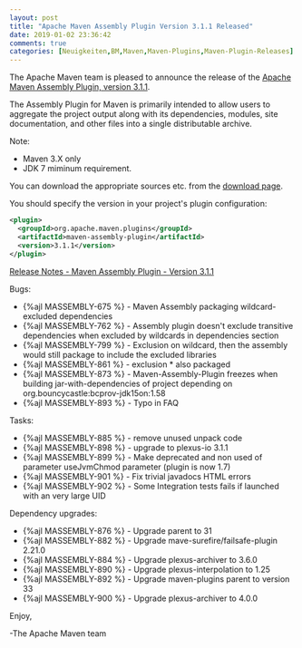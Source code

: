 ```yaml
---
layout: post
title: "Apache Maven Assembly Plugin Version 3.1.1 Released"
date: 2019-01-02 23:36:42
comments: true
categories: [Neuigkeiten,BM,Maven,Maven-Plugins,Maven-Plugin-Releases]
---
```

The Apache Maven team is pleased to announce the release of the [Apache
Maven Assembly Plugin, version 3.1.1](http://maven.apache.org/plugins/maven-assembly-plugin/).

The Assembly Plugin for Maven is primarily intended to allow users to aggregate
the project output along with its dependencies, modules, site documentation,
and other files into a single distributable archive.

Note:

 * Maven 3.X only
 * JDK 7 miminum requirement.

You can download the appropriate sources etc. from the [download page](https://maven.apache.org/plugins/maven-assembly-plugin/download.cgi).

You should specify the version in your project's plugin configuration:

``` xml
<plugin>
  <groupId>org.apache.maven.plugins</groupId>
  <artifactId>maven-assembly-plugin</artifactId>
  <version>3.1.1</version>
</plugin>
```

<!-- more -->

[Release Notes - Maven Assembly Plugin - Version 3.1.1](https://issues.apache.org/jira/secure/ReleaseNote.jspa?projectId=12317220&version=12341358)

Bugs:

 * {%ajl MASSEMBLY-675 %} - Maven Assembly packaging wildcard-excluded dependencies
 * {%ajl MASSEMBLY-762 %} - Assembly plugin doesn't exclude transitive dependencies when excluded by wildcards in dependencies section
 * {%ajl MASSEMBLY-799 %} - Exclusion on wildcard, then the assembly would still package to include the excluded libraries
 * {%ajl MASSEMBLY-861 %} - exclusion * also packaged
 * {%ajl MASSEMBLY-873 %} - Maven-Assembly-Plugin freezes when building jar-with-dependencies of project depending on org.bouncycastle:bcprov-jdk15on:1.58
 * {%ajl MASSEMBLY-893 %} - Typo in FAQ

Tasks:

 * {%ajl MASSEMBLY-885 %} - remove unused unpack code
 * {%ajl MASSEMBLY-898 %} - upgrade to plexus-io 3.1.1
 * {%ajl MASSEMBLY-899 %} - Make deprecated and non used of parameter useJvmChmod parameter (plugin is now 1.7)
 * {%ajl MASSEMBLY-901 %} - Fix trivial javadocs HTML errors
 * {%ajl MASSEMBLY-902 %} - Some Integration tests fails if launched with an very large UID

Dependency upgrades:

 * {%ajl MASSEMBLY-876 %} - Upgrade parent to 31
 * {%ajl MASSEMBLY-882 %} - Upgrade mave-surefire/failsafe-plugin 2.21.0
 * {%ajl MASSEMBLY-884 %} - Upgrade plexus-archiver to 3.6.0
 * {%ajl MASSEMBLY-890 %} - Upgrade plexus-interpolation to 1.25
 * {%ajl MASSEMBLY-892 %} - Upgrade maven-plugins parent to version 33
 * {%ajl MASSEMBLY-900 %} - Upgrade plexus-archiver to 4.0.0

Enjoy,

-The Apache Maven team
